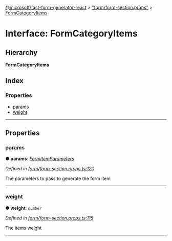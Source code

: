 [@microsoft/fast-form-generator-react](../README.md) > ["form/form-section.props"](../modules/_form_form_section_props_.md) > [FormCategoryItems](../interfaces/_form_form_section_props_.formcategoryitems.md)

# Interface: FormCategoryItems

## Hierarchy

**FormCategoryItems**

## Index

### Properties

* [params](_form_form_section_props_.formcategoryitems.md#params)
* [weight](_form_form_section_props_.formcategoryitems.md#weight)

---

## Properties

<a id="params"></a>

###  params

**● params**: *[FormItemParameters](_form_form_section_props_.formitemparameters.md)*

*Defined in [form/form-section.props.ts:120](https://github.com/Microsoft/fast-dna/blob/164dd3ca/packages/fast-form-generator-react/src/form/form-section.props.ts#L120)*

The parameters to pass to generate the form item

___
<a id="weight"></a>

###  weight

**● weight**: *`number`*

*Defined in [form/form-section.props.ts:115](https://github.com/Microsoft/fast-dna/blob/164dd3ca/packages/fast-form-generator-react/src/form/form-section.props.ts#L115)*

The items weight

___

